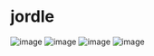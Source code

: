 # jordle
![image](https://user-images.githubusercontent.com/87282811/173275996-df0c8c15-3cbc-4e2c-95ef-1f0e9bba7a17.png)
![image](https://user-images.githubusercontent.com/87282811/173276182-3cb60386-4e8d-4d64-b1d7-9766d638334b.png)
![image](https://user-images.githubusercontent.com/87282811/173276693-29cb8bef-b12b-4d1e-b1f8-12f62b2d6eb3.png)
![image](https://user-images.githubusercontent.com/87282811/173276448-d60c59b2-9961-4fe1-a6ab-6f7a00dc6c2d.png)
